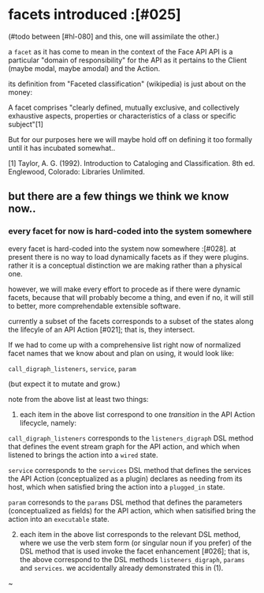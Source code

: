 # facets introduced :[#025]

(#todo between [#hl-080] and this, one will assimilate the other.)

a `facet` as it has come to mean in the context of the Face API API is a
particular "domain of responsibility" for the API as it pertains to the Client
(maybe modal, maybe amodal) and the Action.

its definition from "Faceted classification" (wikipedia) is just about on the
money:

  A facet comprises "clearly defined, mutually exclusive, and collectively
  exhaustive aspects, properties or characteristics of a class or specific
  subject"[1]

But for our purposes here we will maybe hold off on defining it too formally
until it has incubated somewhat..

[1] Taylor, A. G. (1992). Introduction to Cataloging and Classification.
  8th ed. Englewood, Colorado: Libraries Unlimited.


## but there are a few things we think we know now..

### every facet for now is hard-coded into the system somewhere

every facet is hard-coded into the system now somewhere :[#028]. at present
there is no way to load dynamically facets as if they were plugins. rather it
is a conceptual distinction we are making rather than a physical one.

however, we will make every effort to procede as if there were dynamic facets,
because that will probably become a thing, and even if no, it will still to
better, more comprehendable extensible software.

currently a subset of the facets corresponds to a subset of the states along
the lifecyle of an API Action [#021]; that is, they intersect.

If we had to come up with a comprehensive list right now of normalized facet
names that we know about and plan on using, it would look like:

  `call_digraph_listeners`, `service`, `param`

(but expect it to mutate and grow.)

note from the above list at least two things:

1) each item in the above list correspond to one *transition* in the API
Action lifecycle, namely:

  `call_digraph_listeners` corresponds to the `listeners_digraph` DSL
    method that defines the event stream graph for the API action, and
    which when listened to brings the action into a `wired` state.

  `service` corresponds to the `services` DSL method that defines the services
    the API Action (conceptualized as a plugin) declares as needing from its
    host, which when satisfied bring the action into a `plugged_in` state.

  `param` corresonds to the `params` DSL method that defines the parameters
    (conceptualized as fields) for the API action, which when satisified
    bring the action into an `executable` state.

2) each item in the above list corresponds to the relevant DSL method, where
we use the verb stem form (or singular noun if you prefer) of the DSL method
that is used invoke the facet enhancement [#026]; that is, the above
correspond to the DSL methods `listeners_digraph`, `params` and `services`. we
accidentally already demonstrated this in (1).

~
